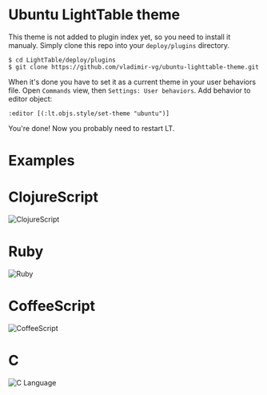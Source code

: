Ubuntu LightTable theme
=======================

This theme is not added to plugin index yet, so you need to install it manualy.
Simply clone this repo into your `deploy/plugins` directory.

    $ cd LightTable/deploy/plugins
    $ git clone https://github.com/vladimir-vg/ubuntu-lighttable-theme.git

When it's done you have to set it as a current theme in your user behaviors file.
Open `Commands` view, then `Settings: User behaviors`. Add behavior to editor object:

    :editor [(:lt.objs.style/set-theme "ubuntu")]

You're done! Now you probably need to restart LT.

# Examples

# ClojureScript

![ClojureScript](http://s27.postimg.org/wvkoajkxv/cljs.png)

# Ruby

![Ruby](http://s27.postimg.org/bjd6cv0zn/ruby.png)

# CoffeeScript

![CoffeeScript](http://s27.postimg.org/pr2v1idoj/coffeescript.png)

# C

![C Language](http://s27.postimg.org/cph6bnpab/image.png)
